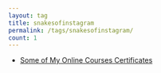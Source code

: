 ```yaml
---
layout: tag
title: snakesofinstagram
permalink: /tags/snakesofinstagram/
count: 1
---
```


- [Some of My Online Courses Certificates](https://samirpaulb.github.io/blog-jekyll/posts/some-of-my-online-courses-certificates/)
